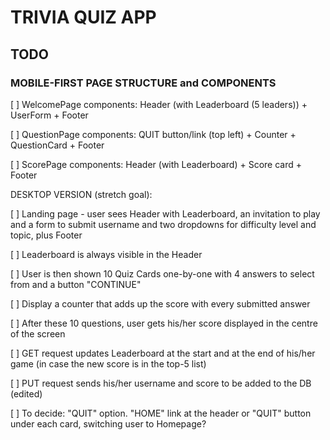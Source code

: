 # TRIVIA QUIZ APP


## TODO

### MOBILE-FIRST PAGE STRUCTURE and COMPONENTS

[ ] WelcomePage components: Header (with Leaderboard (5 leaders)) + UserForm + Footer

[ ] QuestionPage components: QUIT button/link (top left) + Counter + QuestionCard + Footer

[ ] ScorePage components: Header (with Leaderboard) + Score card + Footer



DESKTOP VERSION (stretch goal):

[ ] Landing page - user sees Header with Leaderboard, an invitation to play and a form to submit username and two dropdowns for difficulty level and topic, plus Footer

[ ] Leaderboard is always visible in the Header

[ ] User is then shown 10 Quiz Cards one-by-one with 4 answers to select from and a button "CONTINUE"

[ ] Display a counter that adds up the score with every submitted answer

[ ] After these 10 questions, user gets his/her score displayed in the centre of the screen

[ ] GET request updates Leaderboard at the start and at the end of his/her game (in case the new score is in the top-5 list)

[ ] PUT request sends his/her username and score to be added to the DB
(edited)

[ ] To decide: "QUIT" option. "HOME" link at the header or "QUIT" button under each card, switching user to Homepage?
